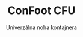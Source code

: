 ---
title: "ConFoot CFU"
subtitle: "Univerzálna noha kontajnera"
mainImage: "/images/products/confoot-cfu-main.jpg"
gallery:
  - "/images/products/confoot-cfu-1.jpg"
  - "/images/products/confoot-cfu-2.jpg"
  - "/images/products/confoot-cfu-3.jpg"
shortDescription: "ConFoot CFU je univerzálna kontajnerová noha navrhnutá pre všestrannú manipuláciu s kontajnermi v rôznych prostrediach."
technicalDescription: "ConFoot CFU je vyrobená z vysoko kvalitnej ocele a disponuje naším patentovaným uzamykacím mechanizmom pre bezpečné pripevnenie ku rohovým kovaniam kontajnera."
videoID: "HDhFIRA-oZU"
specifications:
  - name: "Hmotnosť"
    value: "24 kg"
  - name: "Nosnosť"
    value: "34 ton"
  - name: "Rozmery"
    value: "45 × 30 × 25 cm"
  - name: "Materiál"
    value: "Vysoko kvalitná oceľ"
price: "€1,250"
pricingNotes: "K dispozícii sú objemové zľavy. Pre individuálne ponuky nás kontaktujte."
buyLink: "/contact"
howToUse: |
  1. Umiestnite CFU pod roh kontajnera
  2. Aktivujte uzamykací mechanizmus
  3. Overte bezpečné pripevnenie
  4. Opakujte pre všetky potrebné rohy
benefits:
  - title: "Univerzálna kompatibilita"
    description: "Funguje so všetkými štandardnými prepravnými kontajnermi bez ohľadu na výrobcu"
  - title: "Rýchla inštalácia"
    description: "Môže byť pripevnená jedným operátorom za menej ako 5 minút na jednotku"
  - title: "Úspora miesta"
    description: "Kompaktný dizajn umožňuje uskladnenie aj v obmedzenom priestore, keď nie je v prevádzke"
  - title: "Nákladovo efektívna"
    description: "Znižuje potrebu špecializovaného zdvihacieho zariadenia, čím šetrí prevádzkové náklady"
  - title: "Všestranné využitie"
    description: "Vhodná pre rôzne odvetvia, vrátane logistiky, výroby a stavebníctva"
  - title: "Zlepšený pracovný tok"
    description: "Zjednodušuje procesy manipulácie s kontajnermi, čím zvyšuje prevádzkovú efektivitu"
articleContent: |
  ## Čo je ConFoot CFU?

  ConFoot CFU je univerzálne riešenie pre kontajnerovú nohu navrhnuté tak, aby poskytovalo maximálnu všestrannosť a kompatibilitu naprieč rôznymi typmi kontajnerov. Tento inovatívny systém ponúka spoľahlivý a efektívny spôsob manipulácie s kontajnermi bez potreby ťažkej techniky alebo špecializovaného zariadenia. Model CFU vyniká svojou schopnosťou pracovať s prakticky akýmkoľvek štandardným prepravným kontajnerom, čo ho robí ideálnou voľbou pre firmy, ktoré manipulujú s rôznymi typmi kontajnerov.

  ## Ako to funguje

  ConFoot CFU sa pripája priamo na rohové kovania kontajnera, čím poskytuje stabilnú základňu pre nakladanie, vykladanie a dočasné skladovanie. Jeho univerzálny dizajn zaručuje kompatibilitu s prakticky všetkými štandardnými prepravnými kontajnermi, čo z neho robí ideálne riešenie pre firmy, ktoré manipulujú s rôznymi typmi kontajnerov. Jednoduchý mechanizmus pripevnenia umožňuje rýchle nasadenie aj odstránenie, čím sa výrazne skracuje čas a znižujú zdroje potrebné pre manipuláciu s kontajnermi.

  ## Ako funguje ConFoot CFU

  ### Hlavný mechanizmus

  ConFoot CFU využíva inovatívny univerzálny systém pripevnenia, ktorý bezpečne spája s rohovými kovaniami kontajnera bez ohľadu na výrobcu. Táto všestrannosť je dosiahnutá pomocou špeciálne navrhnutého upínacieho mechanizmu, ktorý sa prispôsobuje rôznym konfiguráciám rohových kovaní. Vyrobený z vysoko kvalitnej ocele, každá jednotka poskytuje výnimočnú odolnosť a zároveň je jednoduchá na manipuláciu a inštaláciu jedným operátorom.

  Proces pripevnenia je jednoduchý a vyžaduje minimálne školenie. Operátori môžu umiestniť CFU pod roh kontajnera, aktivovať uzamykací mechanizmus a overiť bezpečné pripevnenie pred pokračovaním. Táto jednoduchosť umožňuje rýchle nasadenie v rôznych prevádzkových prostrediach, od rušných prístavov až po odľahlé stavebné lokality.

  ### Výhody mechanizmu

  1. **Univerzálna aplikácia**: Adaptívny dizajn CFU funguje s kontajnermi od všetkých hlavných výrobcov, čím odstraňuje obavy z kompatibility.
  2. **Prevádzková jednoduchosť**: Intuitívny systém pripevnenia sa dá rýchlo zvládnuť, čo znižuje potrebu školenia a prevádzkové chyby.
  3. **Časová efektívnosť**: Manipulácia s kontajnermi sa dá dokončiť za zlomok času v porovnaní s tradičnými metódami, ktoré vyžadujú ťažkú techniku.
  4. **Optimalizácia zdrojov**: Znížením závislosti na špecializovanom vybavení umožňuje CFU efektívnejšie rozloženie zdrojov.

  Mechanizmus CFU predstavuje významný pokrok v technológii manipulácie s kontajnermi, ponúkajúc riešenie, ktoré v sebe spája všestrannosť, jednoduchosť a efektívnosť v jednom produkte.

  ## Aplikácie ConFoot CFU

  ### Rozmanité logistické operácie
  ConFoot CFU vyniká v rôznych logistických operáciách, kde sa pravidelne manipulujú s rôznymi typmi kontajnerov. Jeho univerzálna kompatibilita ho robí obzvlášť cenným v multimodálnych dopravných uzloch, kde sa stretávajú kontajnery od rôznych výrobcov a prepravných spoločností. Schopnosť systému pracovať s rôznymi typmi kontajnerov eliminuje potrebu viacerých špecializovaných riešení, čím sa zjednodušujú operácie a znižujú náklady na vybavenie.

  ### Distribučné centrá menšieho rozsahu
  Pre menšie distribučné centrá, ktoré si nemôžu dovoliť náklady na trvalé zariadenie pre manipuláciu s kontajnermi, predstavuje ConFoot CFU ideálne riešenie. Jeho prenosná povaha a jednoduchosť použitia umožňujú týmto zariadeniam efektívne spravovať dodávky kontajnerov bez potreby nákladnej infraštruktúry. Táto prístupnosť otvára nové možnosti pre firmy, ktoré chcú rozšíriť svoje distribučné kapacity bez významných kapitálových výdavkov.

  ### Výrobné závody
  Výrobné závody profitujú zo schopnosti CFU vytvoriť flexibilné usporiadanie výrobných liniek. Umožnením presného umiestnenia kontajnerov tam, kde sú potrebné, systém uľahčuje riadenie inventára v režime "just in time" a efektívne výrobné postupy. Možnosť rýchleho premiestnenia kontajnerov podporuje aj agilné výrobné procesy, ktoré vyžadujú časté preusporiadanie pracovného priestoru a rozdelenie zdrojov.

  Všestrannosť ConFoot CFU ho robí nevyhnutným nástrojom pre moderné logistické a výrobné operácie, poskytujúc flexibilitu potrebnú na reakciu na meniace sa požiadavky trhu a prevádzkové potreby.

  ### Výhody a obmedzenia

  #### Výhody

  ConFoot CFU ponúka významné výhody pre operácie manipulácie s kontajnermi. Jeho univerzálna kompatibilita eliminuje potrebu viacerých špecializovaných systémov, čím sa znižujú náklady na vybavenie a zjednodušuje správa zásob. Prenosnosť systému umožňuje jeho nasadenie na rôznych miestach, pričom poskytuje prevádzkovú flexibilitu, s akou nemôže konkurovať fixné vybavenie. Navyše, jednoduchý spôsob obsluhy CFU znižuje potrebu školenia a umožňuje rýchlu implementáciu v nových prostrediach. Odolná konštrukcia zabezpečuje dlhodobú spoľahlivosť, zatiaľ čo kompaktný dizajn minimalizuje skladovacie priestory, keď nie je v prevádzke.

  #### Obmedzenia

  Napriek svojej všestrannosti má ConFoot CFU niekoľko obmedzení, ktoré je potrebné zvážiť. Manuálna povaha systému nemusí byť vhodná pre operácie s vysokým objemom, kde by automatizované riešenia mohli byť efektívnejšie. Hoci CFU významne znižuje potrebu ťažkej techniky, neodstraňuje ju úplne pre všetky scenáre manipulácie s kontajnermi. Navyše, mimoriadne nerovné povrchy môžu predstavovať výzvy pre stabilné nasadenie, čo v niektorých prípadoch vyžaduje dodatočnú prípravu miesta. Tieto faktory je potrebné zvážiť pri uvažovaní o použití CFU v konkrétnych prevádzkových prostrediach.

  ## Budúci vývoj

  ### Plánované vylepšenia
  ConFoot CFU sa neustále vyvíja a pripravuje sa niekoľko vylepšení. Vývojové snahy sa zameriavajú na ďalšie znižovanie hmotnosti každej jednotky pri zachovaní alebo zlepšení nosnosti. Inovácie v oblasti materiálovej vedy sa skúmajú s cieľom začleniť pokročilé kompozity, ktoré ponúkajú vynikajúci pomer pevnosti ku hmotnosti. Okrem toho sa navrhujú ergonomické vylepšenia, ktoré majú ďalej zjednodušiť proces pripevnenia a znížiť únavu operátora pri dlhodobom používaní.

  ### Možnosti integrácie
  Budúce verzie ConFoot CFU budú disponovať vylepšenými možnosťami integrácie s riadiacimi systémami skladov a platformami na sledovanie logistiky. Digitálne senzory sa vyvíjajú tak, aby v reálnom čase monitorovali rozloženie záťaže a stabilitu, čo poskytuje cenné údaje pre optimalizáciu bezpečnosti a efektivity. Tieto inteligentné funkcie umožnia, aby sa CFU stal súčasťou prepojeného logistického ekosystému, podporujúc data-driven rozhodovanie a prediktívne plánovanie údržby.

  Tieto prebiehajúce vývojové snahy zabezpečujú, že ConFoot CFU bude naďalej spĺňať meniace sa potreby logistického a výrobných odvetví, pričom si udrží svoju pozíciu ako popredné riešenie pre všestrannú manipuláciu s kontajnermi.
---